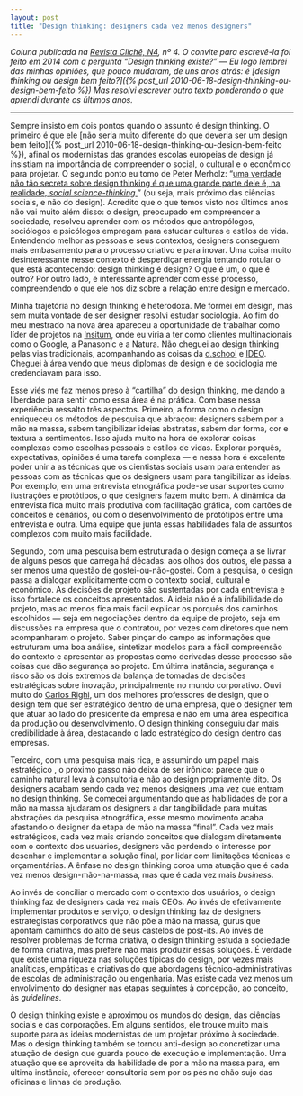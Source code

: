 ```yaml
---
layout: post
title: "Design thinking: designers cada vez menos designers"
---
```


_Coluna publicada na [Revista Clichê, N4](http://www.revistacliche.com.br/n4/), nº 4. O convite para escrevê-la foi feito em 2014 com a pergunta “Design thinking existe?” — Eu logo lembrei das minhas opiniões, que pouco mudaram, de uns anos atrás: é [design thinking ou design bem feito?]({% post_url 2010-06-18-design-thinking-ou-design-bem-feito %}) Mas resolvi escrever outro texto ponderando o que aprendi durante os últimos anos._

* * *

Sempre insisto em dois pontos quando o assunto é design thinking. O primeiro é que ele [não seria muito diferente do que deveria ser um design bem feito]({% post_url 2010-06-18-design-thinking-ou-design-bem-feito %}), afinal os modernistas das grandes escolas europeias de design já insistiam na importância de compreender o social, o cultural e o econômico para projetar. O segundo ponto eu tomo de Peter Merholz: “[uma verdade não tão secreta sobre design thinking é que uma grande parte dele é, na realidade, _social science-thinking_ ](https://hbr.org/2009/10/why-design-thinking-wont-save)” (ou seja, mais próximo das ciências sociais, e não do design). Acredito que o que temos visto nos últimos anos não vai muito além disso: o design, preocupado em compreender a sociedade, resolveu aprender com os métodos que antropólogos, sociólogos e psicólogos empregam para estudar culturas e estilos de vida. Entendendo melhor as pessoas e seus contextos, designers conseguem mais embasamento para o processo criativo e para inovar. Uma coisa muito desinteressante nesse contexto é desperdiçar energia tentando rotular o que está acontecendo: design thinking é design? O que é um, o que é outro? Por outro lado, é interessante aprender com esse processo, compreendendo o que ele nos diz sobre a relação entre design e mercado.

Minha trajetória no design thinking é heterodoxa. Me formei em design, mas sem muita vontade de ser designer resolvi estudar sociologia. Ao fim do meu mestrado na nova área apareceu a oportunidade de trabalhar como líder de projetos na [Insitum](http://insitum.com), onde eu viria a ter como clientes multinacionais como o Google, a Panasonic e a Natura. Não cheguei ao design thinking pelas vias tradicionais, acompanhando as coisas da [d.school](http://dschool.stanford.edu) e [IDEO](https://www.ideo.com). Cheguei à área vendo que meus diplomas de design e de sociologia me credenciavam para isso.

Esse viés me faz menos preso à “cartilha” do design thinking, me dando a liberdade para sentir como essa área é na prática. Com base nessa experiência ressalto três aspectos. Primeiro, a forma como o design enriqueceu os métodos de pesquisa que abraçou: designers sabem por a mão na massa, sabem tangibilizar ideias abstratas, sabem dar forma, cor e textura a sentimentos. Isso ajuda muito na hora de explorar coisas complexas como escolhas pessoais e estilos de vidas. Explorar porquês, expectativas, opiniões é uma tarefa complexa — e nessa hora é excelente poder unir a as técnicas que os cientistas sociais usam para entender as pessoas com as técnicas que os designers usam para tangibilizar as ideias. Por exemplo, em uma entrevista etnográfica pode-se usar suportes como ilustrações e protótipos, o que designers fazem muito bem. A dinâmica da entrevista fica muito mais produtiva com facilitação gráfica, com cartões de conceitos e cenários, ou  com o desenvolvimento de protótipos entre uma entrevista e outra. Uma equipe que junta essas habilidades fala de assuntos complexos com muito mais facilidade.

Segundo, com uma pesquisa bem estruturada o design começa a se livrar de alguns pesos que carrega há décadas: aos olhos dos outros, ele passa a ser menos uma questão de gostei-ou-não-gostei. Com a pesquisa, o design passa a dialogar explicitamente com o contexto social, cultural e econômico. As decisões de projeto são sustentadas por cada entrevista e isso fortalece os conceitos apresentados. A ideia não é a infalibilidade do projeto, mas ao menos fica mais fácil explicar os porquês dos caminhos escolhidos — seja em negociações dentro da equipe de projeto, seja em discussões na empresa que o contratou, por vezes com diretores que nem acompanharam o projeto. Saber pinçar do campo as informações que estruturam uma boa análise, sintetizar modelos para a fácil compreensão do contexto e apresentar as propostas como derivadas desse processo são coisas que dão segurança ao projeto. Em última instância, segurança e risco são os dois extremos da balança de tomadas de decisões estratégicas sobre inovação, principalmente no mundo corporativo. Ouvi muito do [Carlos Righi](http://carlosrighi.com.br), um dos melhores professores de design, que o design tem que ser estratégico dentro de uma empresa, que o designer tem que atuar ao lado do presidente da empresa e não em uma área específica da produção ou desenvolvimento. O design thinking conseguiu dar mais credibilidade à área, destacando o lado estratégico do design dentro das empresas.

Terceiro, com uma pesquisa mais rica, e assumindo um papel mais estratégico , o próximo passo não deixa de ser irônico: parece que o caminho natural leva à consultoria e não ao design propriamente dito. Os designers acabam sendo cada vez menos designers uma vez que entram no design thinking. Se comecei argumentando que as habilidades de por a mão na massa ajudaram os designers a dar tangibilidade para muitas abstrações da pesquisa etnográfica, esse mesmo movimento acaba afastando o designer da etapa de mão na massa “final”. Cada vez mais estratégicos, cada vez mais criando conceitos que dialogam diretamente com o contexto dos usuários, designers vão perdendo o interesse por desenhar e implementar a solução final, por lidar com limitações técnicas e orçamentárias. A ênfase no design thinking coroa uma atuação que é cada vez menos design-mão-na-massa, mas que é cada vez mais _business_.

Ao invés de conciliar o mercado com o contexto dos usuários, o design thinking faz de designers cada vez mais CEOs. Ao invés de efetivamente implementar produtos e serviço, o design thinking faz de designers estrategistas corporativos que não põe a mão na massa, gurus que apontam caminhos do alto de seus castelos de post-its. Ao invés de resolver problemas de forma criativa, o design thinking estuda a sociedade de forma criativa, mas prefere não mais produzir essas soluções. É verdade que existe uma riqueza nas soluções típicas do design, por vezes mais analíticas, empáticas e criativas do que abordagens técnico-administrativas de escolas de administração ou engenharia. Mas existe cada vez menos um envolvimento do designer nas etapas seguintes à concepção, ao conceito, às _guidelines_.

O design thinking existe e aproximou os mundos do design, das ciências sociais e das corporações. Em alguns sentidos, ele trouxe muito mais suporte para as ideias modernistas de um projetar próximo à sociedade.  Mas o design thinking também se tornou anti-design ao concretizar uma atuação de design que guarda pouco de execução e implementação. Uma atuação que se aproveita da habilidade de por a mão na massa para, em última instância, oferecer consultoria sem por os pés no chão sujo das oficinas e linhas de produção.
